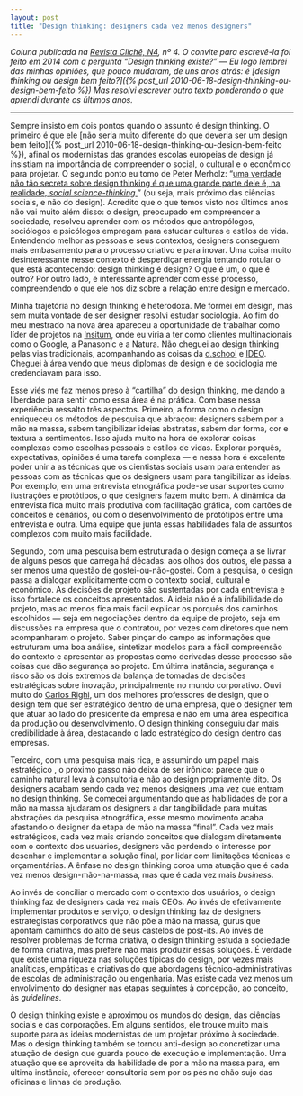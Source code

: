 ```yaml
---
layout: post
title: "Design thinking: designers cada vez menos designers"
---
```


_Coluna publicada na [Revista Clichê, N4](http://www.revistacliche.com.br/n4/), nº 4. O convite para escrevê-la foi feito em 2014 com a pergunta “Design thinking existe?” — Eu logo lembrei das minhas opiniões, que pouco mudaram, de uns anos atrás: é [design thinking ou design bem feito?]({% post_url 2010-06-18-design-thinking-ou-design-bem-feito %}) Mas resolvi escrever outro texto ponderando o que aprendi durante os últimos anos._

* * *

Sempre insisto em dois pontos quando o assunto é design thinking. O primeiro é que ele [não seria muito diferente do que deveria ser um design bem feito]({% post_url 2010-06-18-design-thinking-ou-design-bem-feito %}), afinal os modernistas das grandes escolas europeias de design já insistiam na importância de compreender o social, o cultural e o econômico para projetar. O segundo ponto eu tomo de Peter Merholz: “[uma verdade não tão secreta sobre design thinking é que uma grande parte dele é, na realidade, _social science-thinking_ ](https://hbr.org/2009/10/why-design-thinking-wont-save)” (ou seja, mais próximo das ciências sociais, e não do design). Acredito que o que temos visto nos últimos anos não vai muito além disso: o design, preocupado em compreender a sociedade, resolveu aprender com os métodos que antropólogos, sociólogos e psicólogos empregam para estudar culturas e estilos de vida. Entendendo melhor as pessoas e seus contextos, designers conseguem mais embasamento para o processo criativo e para inovar. Uma coisa muito desinteressante nesse contexto é desperdiçar energia tentando rotular o que está acontecendo: design thinking é design? O que é um, o que é outro? Por outro lado, é interessante aprender com esse processo, compreendendo o que ele nos diz sobre a relação entre design e mercado.

Minha trajetória no design thinking é heterodoxa. Me formei em design, mas sem muita vontade de ser designer resolvi estudar sociologia. Ao fim do meu mestrado na nova área apareceu a oportunidade de trabalhar como líder de projetos na [Insitum](http://insitum.com), onde eu viria a ter como clientes multinacionais como o Google, a Panasonic e a Natura. Não cheguei ao design thinking pelas vias tradicionais, acompanhando as coisas da [d.school](http://dschool.stanford.edu) e [IDEO](https://www.ideo.com). Cheguei à área vendo que meus diplomas de design e de sociologia me credenciavam para isso.

Esse viés me faz menos preso à “cartilha” do design thinking, me dando a liberdade para sentir como essa área é na prática. Com base nessa experiência ressalto três aspectos. Primeiro, a forma como o design enriqueceu os métodos de pesquisa que abraçou: designers sabem por a mão na massa, sabem tangibilizar ideias abstratas, sabem dar forma, cor e textura a sentimentos. Isso ajuda muito na hora de explorar coisas complexas como escolhas pessoais e estilos de vidas. Explorar porquês, expectativas, opiniões é uma tarefa complexa — e nessa hora é excelente poder unir a as técnicas que os cientistas sociais usam para entender as pessoas com as técnicas que os designers usam para tangibilizar as ideias. Por exemplo, em uma entrevista etnográfica pode-se usar suportes como ilustrações e protótipos, o que designers fazem muito bem. A dinâmica da entrevista fica muito mais produtiva com facilitação gráfica, com cartões de conceitos e cenários, ou  com o desenvolvimento de protótipos entre uma entrevista e outra. Uma equipe que junta essas habilidades fala de assuntos complexos com muito mais facilidade.

Segundo, com uma pesquisa bem estruturada o design começa a se livrar de alguns pesos que carrega há décadas: aos olhos dos outros, ele passa a ser menos uma questão de gostei-ou-não-gostei. Com a pesquisa, o design passa a dialogar explicitamente com o contexto social, cultural e econômico. As decisões de projeto são sustentadas por cada entrevista e isso fortalece os conceitos apresentados. A ideia não é a infalibilidade do projeto, mas ao menos fica mais fácil explicar os porquês dos caminhos escolhidos — seja em negociações dentro da equipe de projeto, seja em discussões na empresa que o contratou, por vezes com diretores que nem acompanharam o projeto. Saber pinçar do campo as informações que estruturam uma boa análise, sintetizar modelos para a fácil compreensão do contexto e apresentar as propostas como derivadas desse processo são coisas que dão segurança ao projeto. Em última instância, segurança e risco são os dois extremos da balança de tomadas de decisões estratégicas sobre inovação, principalmente no mundo corporativo. Ouvi muito do [Carlos Righi](http://carlosrighi.com.br), um dos melhores professores de design, que o design tem que ser estratégico dentro de uma empresa, que o designer tem que atuar ao lado do presidente da empresa e não em uma área específica da produção ou desenvolvimento. O design thinking conseguiu dar mais credibilidade à área, destacando o lado estratégico do design dentro das empresas.

Terceiro, com uma pesquisa mais rica, e assumindo um papel mais estratégico , o próximo passo não deixa de ser irônico: parece que o caminho natural leva à consultoria e não ao design propriamente dito. Os designers acabam sendo cada vez menos designers uma vez que entram no design thinking. Se comecei argumentando que as habilidades de por a mão na massa ajudaram os designers a dar tangibilidade para muitas abstrações da pesquisa etnográfica, esse mesmo movimento acaba afastando o designer da etapa de mão na massa “final”. Cada vez mais estratégicos, cada vez mais criando conceitos que dialogam diretamente com o contexto dos usuários, designers vão perdendo o interesse por desenhar e implementar a solução final, por lidar com limitações técnicas e orçamentárias. A ênfase no design thinking coroa uma atuação que é cada vez menos design-mão-na-massa, mas que é cada vez mais _business_.

Ao invés de conciliar o mercado com o contexto dos usuários, o design thinking faz de designers cada vez mais CEOs. Ao invés de efetivamente implementar produtos e serviço, o design thinking faz de designers estrategistas corporativos que não põe a mão na massa, gurus que apontam caminhos do alto de seus castelos de post-its. Ao invés de resolver problemas de forma criativa, o design thinking estuda a sociedade de forma criativa, mas prefere não mais produzir essas soluções. É verdade que existe uma riqueza nas soluções típicas do design, por vezes mais analíticas, empáticas e criativas do que abordagens técnico-administrativas de escolas de administração ou engenharia. Mas existe cada vez menos um envolvimento do designer nas etapas seguintes à concepção, ao conceito, às _guidelines_.

O design thinking existe e aproximou os mundos do design, das ciências sociais e das corporações. Em alguns sentidos, ele trouxe muito mais suporte para as ideias modernistas de um projetar próximo à sociedade.  Mas o design thinking também se tornou anti-design ao concretizar uma atuação de design que guarda pouco de execução e implementação. Uma atuação que se aproveita da habilidade de por a mão na massa para, em última instância, oferecer consultoria sem por os pés no chão sujo das oficinas e linhas de produção.
